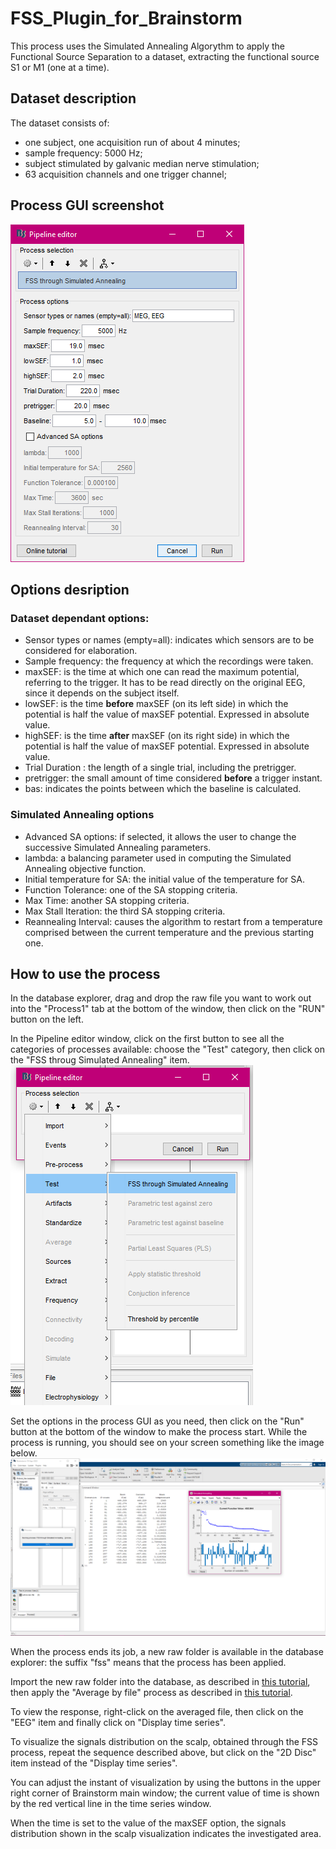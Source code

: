 # FSS_Plugin_for_Brainstorm

This process uses the Simulated Annealing Algorythm to apply the Functional Source Separation
to a dataset, extracting the functional source S1 or M1 (one at a time).

## Dataset description

The dataset consists of:
- one subject, one acquisition run of about 4 minutes;
- sample frequency: 5000 Hz;
- subject stimulated by galvanic median nerve stimulation;
- 63 acquisition channels and one trigger channel;

## Process GUI screenshot

![The process GUI in the pipeline editor](/screenshot.png)

## Options desription
### Dataset dependant options:
- Sensor types or names (empty=all): indicates which sensors are to be considered for elaboration.
- Sample frequency: the frequency at which the recordings were taken.
- maxSEF: is the time at which one can read the maximum potential, referring to the trigger. It has to be read directly on the original EEG, since it depends on the subject itself.
- lowSEF: is the time **before** maxSEF (on its left side) in which the potential is half the value of maxSEF potential. Expressed in absolute value.
- highSEF: is the time **after** maxSEF (on its right side) in which the potential is half the value of maxSEF potential. Expressed in absolute value.
- Trial Duration : the length of a single trial, including the pretrigger.
- pretrigger: the small amount of time considered **before** a trigger instant.
- bas: indicates the points between which the baseline is calculated.

### Simulated Annealing options
- Advanced SA options: if selected, it allows the user to change the successive Simulated Annealing parameters.
- lambda: a balancing parameter used in computing the Simulated Annealing objective function.
- Initial temperature for SA: the initial value of the temperature for SA.
- Function Tolerance: one of the SA stopping criteria.
- Max Time: another SA stopping criteria.
- Max Stall Iteration: the third SA stopping criteria.
- Reannealing Interval: causes the algorithm to restart from a temperature comprised between the current temperature and the previous starting one.

## How to use the process

In the database explorer, drag and drop the raw file you want to work out into the "Process1" tab at the bottom of the window, then click on the "RUN" button on the left.

In the Pipeline editor window, click on the first button to see all the categories of processes available: choose the "Test" category, then click on the "FSS throug Simulated Annealing" item.
![The process selection](/pipeline_editor.png)

Set the options in the process GUI as you need, then click on the "Run" button at the bottom of the window to make the process start. While the process is running, you should see on your screen something like the image below.
![The Matlab screen while the process is running](/screen_look.png)

When the process ends its job, a new raw folder is available in the database explorer: the suffix "fss" means that the process has been applied.

Import the new raw folder into the database, as described in [this tutorial](https://neuroimage.usc.edu/brainstorm/Tutorials/Epoching#Import_in_database), then apply the "Average by file" process as described in [this tutorial](https://neuroimage.usc.edu/brainstorm/Tutorials/Averaging#Averaging).

To view the response, right-click on the averaged file, then click on the "EEG" item and finally click on "Display time series".

To visualize the signals distribution on the scalp, obtained through the FSS process, repeat the sequence described above, but click on the "2D Disc" item instead of the "Display time series".

You can adjust the instant of visualization by using the buttons in the upper right corner of Brainstorm main window; the current value of time is shown by the red vertical line in the time series window.

When the time is set to the value of the maxSEF option, the signals distribution shown in the scalp visualization indicates the investigated area.

